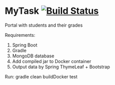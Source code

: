 # MyTask [![Build Status](https://travis-ci.org/alexandr-lobunets/MyTask.svg?branch=master)](https://travis-ci.org/alexandr-lobunets/MyTask)
Portal with students and their grades


Requirements:

1. Spring Boot
2. Gradle
3. MongoDB database
4. Add compiled jar to Docker container
5. Output data by Spring ThymeLeaf + Bootstrap


Run: gradle clean buildDocker test


